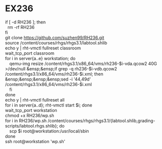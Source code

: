 # EX236

if \[ -d RH236 ]; then  
&nbsp;&nbsp;rm -rf RH236  
fi  
git clone https://github.com/suzhen99/RH236.git  
source /content/courses/rhgs/rhgs3.1/labtool.shlib  
echo y | rht-vmctl fullreset classroom  
wait_tcp_port classroom  
for i in server{a..e} workstation; do  
&ensp;&ensp;qemu-img resize /content/rhgs3.1/x86_64/vms/rh236-$i-vda.qcow2 40G >/dev/null  
&ensp;&ensp;if grep -q rh236-$i-vdb.qcow2 /content/rhgs3.1/x86_64/vms/rh236-$i.xml; then  
&ensp;&ensp;&ensp;&ensp;sed -i '44,49d' /content/rhgs3.1/x86_64/vms/rh236-$i.xml  
&ensp;&ensp;fi  
done  
echo y | rht-vmctl fullreset all  
for i in server{a..d}; rht-vmctl start $i; done  
wait_tcp_port workstation  
chmod +x RH236/wp.sh  
for i in RH236/wp.sh /content/courses/rhgs/rhgs3.1/{labtool.shlib,grading-scripts/labtool.rhgs.shlib}; do  
&ensp;&ensp;scp $i root@workstation:/usr/local/sbin  
done  
ssh root@workstation 'wp.sh'  
